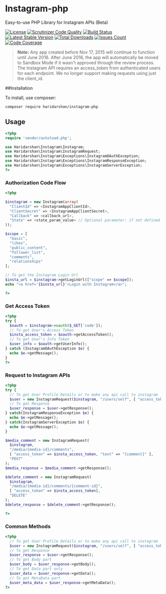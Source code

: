 # Instagram-php
Easy-to-use PHP Library for Instagram APIs (Beta)

[![License](https://img.shields.io/packagist/l/haridarshan/instagram-php.svg?style=flat)](https://packagist.org/packages/haridarshan/instagram-php) [![Scrutinizer Code Quality](https://scrutinizer-ci.com/g/haridarshan/instagram-php/badges/quality-score.png?b=master)](https://scrutinizer-ci.com/g/haridarshan/instagram-php/?branch=master) [![Build Status](https://scrutinizer-ci.com/g/haridarshan/instagram-php/badges/build.png?b=master)](https://scrutinizer-ci.com/g/haridarshan/instagram-php/build-status/master) [![Latest Stable Version](https://img.shields.io/packagist/v/haridarshan/instagram-php.svg)](https://packagist.org/packages/haridarshan/instagram-php) [![Total Downloads](http://img.shields.io/packagist/dm/haridarshan/instagram-php.svg?style=flat)](https://packagist.org/packages/haridarshan/instagram-php) [![Issues Count](https://img.shields.io/github/issues/haridarshan/instagram-php.svg)](https://github.com/haridarshan/instagram-php/issues) [![Code Coverage](https://scrutinizer-ci.com/g/haridarshan/instagram-php/badges/coverage.png?b=master)](https://scrutinizer-ci.com/g/haridarshan/instagram-php/?branch=master)

> **Note:** Any app created before Nov 17, 2015 will continue to function until June 2016. After June 2016, the app will automatically be moved to Sandbox Mode if it wasn't approved through the review process. The Instagram API requires an access_token from authenticated users for each endpoint. We no longer support making requests using just the client_id.

##Installation

To install, use composer:

```
composer require haridarshan/instagram-php
```

## Usage

```php
<?php
require 'vendor/autoload.php';

use Haridarshan\Instagram\Instagram;
use Haridarshan\Instagram\InstagramRequest;
use Haridarshan\Instagram\Exceptions\InstagramOAuthException;
use Haridarshan\Instagram\Exceptions\InstagramResponseException;
use Haridarshan\Instagram\Exceptions\InstagramServerException;
?>
```

### Authorization Code Flow

```php
<?php 

$instagram = new Instagram(array(
  "ClientId" => <InstagramAppClientId>,
  "ClientSecret" => <InstagramAppClientSecret>,
  "Callback" => <callback_url>,
  "State" => <state_param_value> // Optional parameter: if not defined it will generate a random string
));

$scope = [
  "basic",
  "likes",
  "public_content",
  "follower_list", 
  "comments", 
  "relationships"
];

// To get the Instagram Login Url
$insta_url = $instagram->getLoginUrl(["scope" => $scope]);
echo "<a href='{$insta_url}'>Login with Instagram</a>";

?>
```

### Get Access Token

```php
<?php
try {
  $oauth = $instagram->oauth($_GET['code']);
  // To get User's Access Token
  $insta_access_token = $oauth->getAccessToken();
  // To get User's Info Token
  $user_info = $oauth->getUserInfo();
} catch (InstagramOAuthException $e) {
  echo $e->getMessage();
}
?>
```

### Request to Instagram APIs

```php
<?php
try {
  // To get User Profile Details or to make any api call to instagram
  $user = new InstagramRequest($instagram, "/users/self", [ "access_token" => $insta_access_token ]);
  // To get Response
  $user_response = $user->getResponse();
} catch(InstagramResponseException $e) {
  echo $e->getMessage();
} catch(InstagramServerException $e) {
  echo $e->getMessage();
}

$media_comment = new InstagramRequest(
  $instagram,
  "/media/{media-id}/comments", 
  [ "access_token" => $insta_access_token, "text" => "{comment}" ], 
  "POST"
);
$media_response = $media_comment->getResponse();

$delete_comment = new InstagramRequest(
  $instagram,
  "/media/{media-id}/comments/{comment-id}", 
  [ "access_token" => $insta_access_token], 
  "DELETE"
);
$delete_response = $delete_comment->getResponse();

?>
```

### Common Methods 

```php
<?php
  // To get User Profile Details or to make any api call to instagram
  $user = new InstagramRequest($instagram, "/users/self", [ "access_token" => $insta_access_token ]);
  // To get Response
  $user_response = $user->getResponse();
  // To get Body part
  $user_body = $user_response->getBody();
  // To get Data part only
  $user_data = $user_response->getData();
  // To get MetaData part
  $user_meta_data = $user_response->getMetaData();
?>
```
